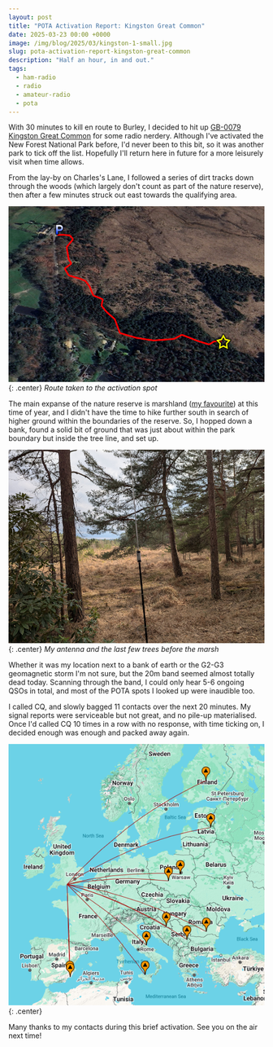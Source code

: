 ```yaml
---
layout: post
title: "POTA Activation Report: Kingston Great Common"
date: 2025-03-23 00:00 +0000
image: /img/blog/2025/03/kingston-1-small.jpg
slug: pota-activation-report-kingston-great-common
description: "Half an hour, in and out."
tags:
  - ham-radio
  - radio
  - amateur-radio
  - pota
---
```


With 30 minutes to kill en route to Burley, I decided to hit up [GB-0079 Kingston Great Common](https://pota.app/#/park/GB-0079) for some radio nerdery. Although I've activated the New Forest National Park before, I'd never been to this bit, so it was another park to tick off the list. Hopefully I'll return here in future for a more leisurely visit when time allows.

From the lay-by on Charles's Lane, I followed a series of dirt tracks down through the woods (which largely don't count as part of the nature reserve), then after a few minutes struck out east towards the qualifying area.

![A route drawn on Google Earth](/img/blog/2025/03/kingston-route.png){: .center}
*Route taken to the activation spot*

The main expanse of the nature reserve is marshland ([my favourite](/blog/christchurch-pota-rove-eight-parks-in-eight-hours/)) at this time of year, and I didn't have the time to hike further south in search of higher ground within the boundaries of the reserve. So, I hopped down a bank, found a solid bit of ground that was just about within the park boundary but inside the tree line, and set up.

![JPC-12 vertical antenna with coil amidst the trees](/img/blog/2025/03/kingston-1.jpg){: .center}
*My antenna and the last few trees before the marsh*

Whether it was my location next to a bank of earth or the G2-G3 geomagnetic storm I'm not sure, but the 20m band seemed almost totally dead today. Scanning through the band, I could only hear 5-6 ongoing QSOs in total, and most of the POTA spots I looked up were inaudible too.

I called CQ, and slowly bagged 11 contacts over the next 20 minutes. My signal reports were serviceable but not great, and no pile-up materialised. Once I'd called CQ 10 times in a row with no response, with time ticking on, I decided enough was enough and packed away again.

![Map of contacts](/img/blog/2025/03/kingston-map.png){: .center}

Many thanks to my contacts during this brief activation. See you on the air next time!
